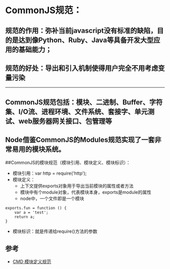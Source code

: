# CommonJS规范：
## 规范的作用：弥补当前javascript没有标准的缺陷，目的是达到像Python、Ruby、Java等具备开发大型应用的基础能力；
## 规范的好处：导出和引入机制使得用户完全不用考虑变量污染

---

## CommonJS规范包括：模块、二进制、Buffer、字符集、I/O流、进程环境、文件系统、套接字、单元测试、web服务器网关接口、包管理等

## Node借鉴CommonJS的Modules规范实现了一套非常易用的模块系统。

##CommonJS的模块规范（模块引用、模块定义、模块标识）：
- 模块引用：var http = require('http');
- 模块定义：
    - 上下文提供exports对象用于导出当前模块的属性或者方法
    - 模块中有个module对象，代表模块本身，exports是module的属性
    - node中，一个文件即是一个模块
```
exports.fun = function () {
    var a = 'test';
    return a;
}
```
- 模块标识：就是传递给require()方法的参数

## 参考
- [CMD 模块定义规范](https://github.com/seajs/seajs/issues/242)